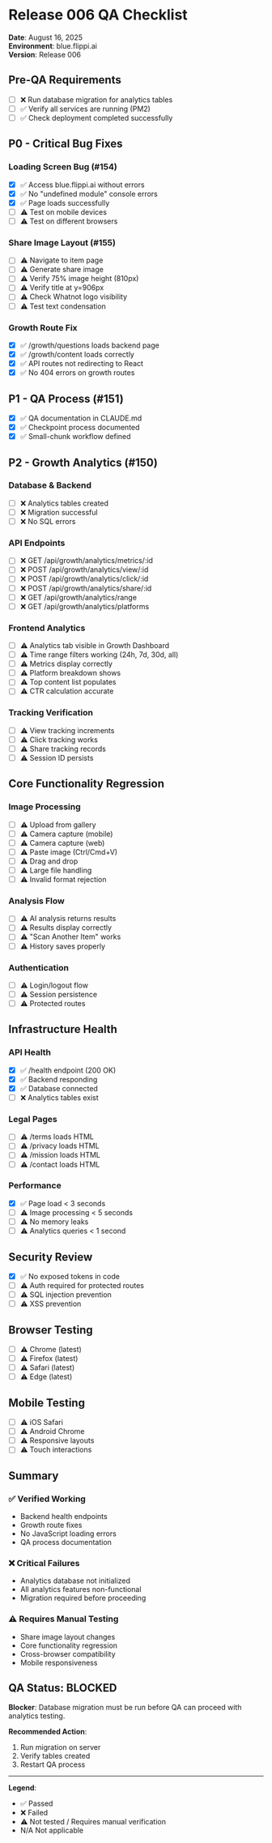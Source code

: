 # Release 006 QA Checklist

**Date**: August 16, 2025  
**Environment**: blue.flippi.ai  
**Version**: Release 006

## Pre-QA Requirements
- [ ] ❌ Run database migration for analytics tables
- [ ] ✅ Verify all services are running (PM2)
- [ ] ✅ Check deployment completed successfully

## P0 - Critical Bug Fixes

### Loading Screen Bug (#154)
- [x] ✅ Access blue.flippi.ai without errors
- [x] ✅ No "undefined module" console errors
- [x] ✅ Page loads successfully
- [ ] ⚠️ Test on mobile devices
- [ ] ⚠️ Test on different browsers

### Share Image Layout (#155)
- [ ] ⚠️ Navigate to item page
- [ ] ⚠️ Generate share image
- [ ] ⚠️ Verify 75% image height (810px)
- [ ] ⚠️ Verify title at y=906px
- [ ] ⚠️ Check Whatnot logo visibility
- [ ] ⚠️ Test text condensation

### Growth Route Fix
- [x] ✅ /growth/questions loads backend page
- [x] ✅ /growth/content loads correctly
- [x] ✅ API routes not redirecting to React
- [x] ✅ No 404 errors on growth routes

## P1 - QA Process (#151)
- [x] ✅ QA documentation in CLAUDE.md
- [x] ✅ Checkpoint process documented
- [x] ✅ Small-chunk workflow defined

## P2 - Growth Analytics (#150)

### Database & Backend
- [ ] ❌ Analytics tables created
- [ ] ❌ Migration successful
- [ ] ❌ No SQL errors

### API Endpoints
- [ ] ❌ GET /api/growth/analytics/metrics/:id
- [ ] ❌ POST /api/growth/analytics/view/:id
- [ ] ❌ POST /api/growth/analytics/click/:id
- [ ] ❌ POST /api/growth/analytics/share/:id
- [ ] ❌ GET /api/growth/analytics/range
- [ ] ❌ GET /api/growth/analytics/platforms

### Frontend Analytics
- [ ] ⚠️ Analytics tab visible in Growth Dashboard
- [ ] ⚠️ Time range filters working (24h, 7d, 30d, all)
- [ ] ⚠️ Metrics display correctly
- [ ] ⚠️ Platform breakdown shows
- [ ] ⚠️ Top content list populates
- [ ] ⚠️ CTR calculation accurate

### Tracking Verification
- [ ] ⚠️ View tracking increments
- [ ] ⚠️ Click tracking works
- [ ] ⚠️ Share tracking records
- [ ] ⚠️ Session ID persists

## Core Functionality Regression

### Image Processing
- [ ] ⚠️ Upload from gallery
- [ ] ⚠️ Camera capture (mobile)
- [ ] ⚠️ Camera capture (web)
- [ ] ⚠️ Paste image (Ctrl/Cmd+V)
- [ ] ⚠️ Drag and drop
- [ ] ⚠️ Large file handling
- [ ] ⚠️ Invalid format rejection

### Analysis Flow
- [ ] ⚠️ AI analysis returns results
- [ ] ⚠️ Results display correctly
- [ ] ⚠️ "Scan Another Item" works
- [ ] ⚠️ History saves properly

### Authentication
- [ ] ⚠️ Login/logout flow
- [ ] ⚠️ Session persistence
- [ ] ⚠️ Protected routes

## Infrastructure Health

### API Health
- [x] ✅ /health endpoint (200 OK)
- [x] ✅ Backend responding
- [x] ✅ Database connected
- [ ] ❌ Analytics tables exist

### Legal Pages
- [ ] ⚠️ /terms loads HTML
- [ ] ⚠️ /privacy loads HTML
- [ ] ⚠️ /mission loads HTML
- [ ] ⚠️ /contact loads HTML

### Performance
- [x] ✅ Page load < 3 seconds
- [ ] ⚠️ Image processing < 5 seconds
- [ ] ⚠️ No memory leaks
- [ ] ⚠️ Analytics queries < 1 second

## Security Review
- [x] ✅ No exposed tokens in code
- [ ] ⚠️ Auth required for protected routes
- [ ] ⚠️ SQL injection prevention
- [ ] ⚠️ XSS prevention

## Browser Testing
- [ ] ⚠️ Chrome (latest)
- [ ] ⚠️ Firefox (latest)
- [ ] ⚠️ Safari (latest)
- [ ] ⚠️ Edge (latest)

## Mobile Testing
- [ ] ⚠️ iOS Safari
- [ ] ⚠️ Android Chrome
- [ ] ⚠️ Responsive layouts
- [ ] ⚠️ Touch interactions

## Summary

### ✅ Verified Working
- Backend health endpoints
- Growth route fixes
- No JavaScript loading errors
- QA process documentation

### ❌ Critical Failures
- Analytics database not initialized
- All analytics features non-functional
- Migration required before proceeding

### ⚠️ Requires Manual Testing
- Share image layout changes
- Core functionality regression
- Cross-browser compatibility
- Mobile responsiveness

## QA Status: BLOCKED

**Blocker**: Database migration must be run before QA can proceed with analytics testing.

**Recommended Action**: 
1. Run migration on server
2. Verify tables created
3. Restart QA process

---

**Legend**:
- ✅ Passed
- ❌ Failed
- ⚠️ Not tested / Requires manual verification
- N/A Not applicable